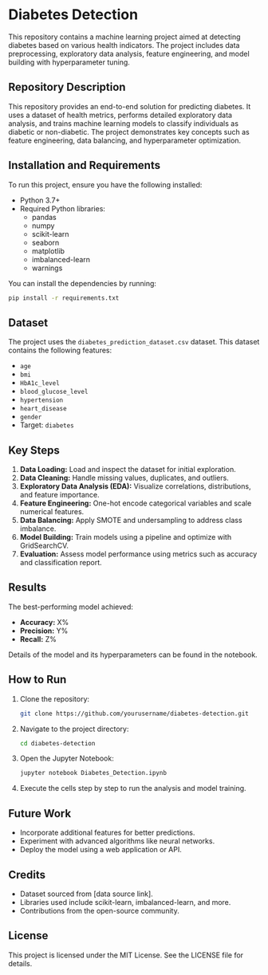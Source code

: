 # Diabetes Detection

This repository contains a machine learning project aimed at detecting diabetes based on various health indicators. The project includes data preprocessing, exploratory data analysis, feature engineering, and model building with hyperparameter tuning.

## Repository Description
This repository provides an end-to-end solution for predicting diabetes. It uses a dataset of health metrics, performs detailed exploratory data analysis, and trains machine learning models to classify individuals as diabetic or non-diabetic. The project demonstrates key concepts such as feature engineering, data balancing, and hyperparameter optimization.

## Installation and Requirements
To run this project, ensure you have the following installed:

- Python 3.7+
- Required Python libraries:
  - pandas
  - numpy
  - scikit-learn
  - seaborn
  - matplotlib
  - imbalanced-learn
  - warnings

You can install the dependencies by running:
```bash
pip install -r requirements.txt
```

## Dataset
The project uses the `diabetes_prediction_dataset.csv` dataset. This dataset contains the following features:

- `age`
- `bmi`
- `HbA1c_level`
- `blood_glucose_level`
- `hypertension`
- `heart_disease`
- `gender`
- Target: `diabetes`

## Key Steps
1. **Data Loading:** Load and inspect the dataset for initial exploration.
2. **Data Cleaning:** Handle missing values, duplicates, and outliers.
3. **Exploratory Data Analysis (EDA):** Visualize correlations, distributions, and feature importance.
4. **Feature Engineering:** One-hot encode categorical variables and scale numerical features.
5. **Data Balancing:** Apply SMOTE and undersampling to address class imbalance.
6. **Model Building:** Train models using a pipeline and optimize with GridSearchCV.
7. **Evaluation:** Assess model performance using metrics such as accuracy and classification report.

## Results
The best-performing model achieved:
- **Accuracy:** X%
- **Precision:** Y%
- **Recall:** Z%

Details of the model and its hyperparameters can be found in the notebook.

## How to Run
1. Clone the repository:
   ```bash
   git clone https://github.com/yourusername/diabetes-detection.git
   ```
2. Navigate to the project directory:
   ```bash
   cd diabetes-detection
   ```
3. Open the Jupyter Notebook:
   ```bash
   jupyter notebook Diabetes_Detection.ipynb
   ```
4. Execute the cells step by step to run the analysis and model training.

## Future Work
- Incorporate additional features for better predictions.
- Experiment with advanced algorithms like neural networks.
- Deploy the model using a web application or API.

## Credits
- Dataset sourced from [data source link].
- Libraries used include scikit-learn, imbalanced-learn, and more.
- Contributions from the open-source community.

## License
This project is licensed under the MIT License. See the LICENSE file for details.
